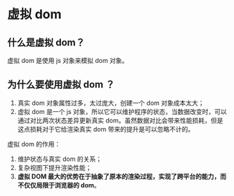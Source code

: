 # 虚拟 dom

## 什么是虚拟 dom？

虚拟 dom 是使用 js 对象来模拟 dom 对象。

## 为什么要使用虚拟 dom ？

1. 真实 dom 对象属性过多，太过庞大，创建一个 dom 对象成本太大；
2. 虚拟 dom 是一个 js 对象，所以它可以维护程序的状态，当数据改变时，可以通过对比两次状态差异更新真实 dom。虽然数据对比会带来性能损耗，但是这点损耗对于它给渲染真实 dom 带来的提升是可以忽略不计的。

虚拟 dom 的作用：

1. 维护状态与真实 dom 的关系；
2. 复杂视图下提升渲染性能；
3. **虚拟 DOM 最大的优势在于抽象了原本的渲染过程，实现了跨平台的能力，而不仅仅局限于浏览器的 dom**。
